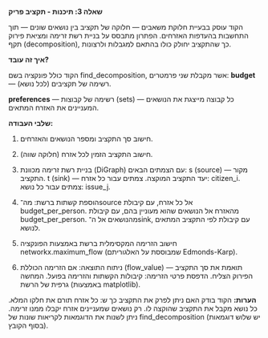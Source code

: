 **שאלה 3: תיכנות - תקציב פריק**

הקוד עוסק בבעיית חלוקת משאבים — חלוקה של תקציב בין נושאים שונים — תוך התחשבות בהעדפות האזרחים.
הפתרון מתבסס על בניית רשת זרימה ומציאת פירוק תקף (decomposition), כך שהתקציב יחולק כולו בהתאם למגבלות ולרצונות.

**איך זה עובד?**

הקוד כולל פונקציה בשם find_decomposition, אשר מקבלת שני פרמטרים:
**budget** — רשימה של תקציבים (לכל נושא).

**preferences** — רשימה של קבוצות (sets) — כל קבוצה מייצגת את הנושאים המעניינים את האזרח המתאים.

**שלבי העבודה:**

1. חישוב סך התקציב ומספר הנושאים והאזרחים.
   
2. חישוב התקציב הזמין לכל אזרח (חלוקה שווה).

3. בניית רשת זרימה מכוונת (DiGraph) עם הצמתים הבאים:
   s (source) — מקור התקציב.
   t (sink) — יעד התקציב המוקצה.
   צמתים עבור כל אזרח: citizen_i.
   צמתים עבור כל נושא: issue_j.
   
4. הוספת קשתות ברשת:
   מה־source אל כל אזרח, עם קיבולת budget_per_person.
   מהאזרח אל הנושאים שהוא מעוניין בהם, עם קיבולת budget_per_person.
   מהנושאים אל ה־sink, עם קיבולת לפי התקציב המתאים לנושא.

5. חישוב הזרימה המקסימלית ברשת באמצעות הפונקציה networkx.maximum_flow (שמבוססת על האלגוריתם Edmonds-Karp).

6. ניתוח התוצאה:
   אם הזרימה הכוללת (flow_value) תואמת את סך התקציב — הפירוק הצליח.
   הדפסת פרטי הזרימה: קיבולות הקשתות והזרימה בפועל.
   המחשה גרפית של הרשת (באמצעות matplotlib).

**הערות:**
הקוד בודק האם ניתן לפרק את התקציב כך ש:
כל אזרח תורם את חלקו המלא.
כל נושא מקבל את התקציב שהוקצה לו.
רק נושאים שמעניינים אזרח יקבלו ממנו זרימה.
ניתן לשנות את הדוגמאות לקריאות שונות של find_decomposition (יש שלוש דוגמאות בסוף הקובץ).




